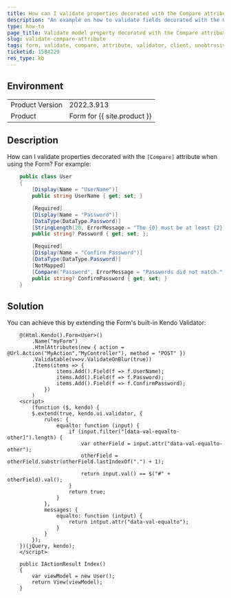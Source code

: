 ```yaml
---
title: How can I validate properties decorated with the Compare attribute?
description: "An example on how to validate fields decorated with the Compare attribute."
type: how-to
page_title: Validate model property decorated with the Compare attribute
slug: validate-compare-attribute
tags: form, validate, compare, attribute, validator, client, unobtrusive
ticketid: 1584229
res_type: kb
---
```


## Environment
<table>
	<tbody>
		<tr>
			<td>Product Version</td>
			<td>2022.3.913</td>
		</tr>
		<tr>
			<td>Product</td>
			<td>Form for {{ site.product }}</td>
		</tr>
	</tbody>
</table>

## Description

How can I validate properties decorated with the `[Compare]` attribute when using the Form? For example:

```csharp
    public class User
    {
        [Display(Name = "UserName")]
        public string UserName { get; set; }

        [Required]
        [Display(Name = "Password")]
        [DataType(DataType.Password)]
        [StringLength(20, ErrorMessage = "The {0} must be at least {2} characters long.", MinimumLength = 8)]
        public string? Password { get; set; };

        [Required]
        [Display(Name = "Confirm Password")]
        [DataType(DataType.Password)]
        [NotMapped]
        [Compare("Password", ErrorMessage = "Passwords did not match.")]
        public string? ConfirmPassword { get; set; }
    }
```

## Solution

You can achieve this by extending the Form's built-in Kendo Validator:
```View
    @(Html.Kendo().Form<User>()
        .Name("myForm")
        .HtmlAttributes(new { action = @Url.Action("MyAction","MyController"), method = "POST" })
        .Validatable(v=>v.ValidateOnBlur(true))
        .Items(items => {
                items.Add().Field(f => f.UserName);
                items.Add().Field(f => f.Password);
                items.Add().Field(f => f.ConfirmPassword);
            })
        )
    <script>
        (function ($, kendo) {
        $.extend(true, kendo.ui.validator, {
            rules: {
                equalto: function (input) {
                    if (input.filter("[data-val-equalto-other]").length) {
                        var otherField = input.attr("data-val-equalto-other");
                        otherField = otherField.substr(otherField.lastIndexOf(".") + 1);

                        return input.val() == $("#" + otherField).val();
                    }
                    return true;
                }
            },
            messages: {
                equalto: function (intput) {
                    return intput.attr("data-val-equalto");
                }
            }
        });
    })(jQuery, kendo);
    </script>
```
```Controller
    public IActionResult Index()
    {
        var viewModel = new User();
        return View(viewModel);
    }
```
